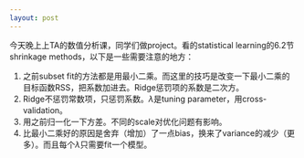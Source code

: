 ```yaml
---
layout: post
---
```



今天晚上上TA的数值分析课，同学们做project。看的statistical learning的6.2节shrinkage methods，以下是一些需要注意的地方：

1. 之前subset fit的方法都是用最小二乘。而这里的技巧是改变一下最小二乘的目标函数RSS，把系数加进去。Ridge惩罚项的系数是二次方。
2. Ridge不惩罚常数项，只惩罚系数。$\lambda$是tuning parameter，用cross-validation。
3. 用之前归一化一下方差。不同的scale对优化问题有影响。
4. 比最小二乘好的原因是舍弃（增加）了一点bias，换来了variance的减少（更多）。而且每个$\lambda$只需要fit一个模型。



<style TYPE="text/css">
code.has-jax {font: inherit; font-size: 100%; background: inherit; border: inherit;}
</style>
<script type="text/x-mathjax-config">
MathJax.Hub.Config({
    tex2jax: {
        inlineMath: [['$','$'], ['\\(','\\)']],
        skipTags: ['script', 'noscript', 'style', 'textarea', 'pre'] // removed 'code' entry
    }
});
MathJax.Hub.Queue(function() {
    var all = MathJax.Hub.getAllJax(), i;
    for(i = 0; i < all.length; i += 1) {
        all[i].SourceElement().parentNode.className += ' has-jax';
    }
});
</script>
<script type="text/javascript" src="http://cdn.mathjax.org/mathjax/latest/MathJax.js?config=TeX-AMS-MML_HTMLorMML"></script>